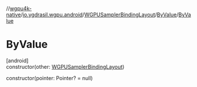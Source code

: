 //[wgpu4k-native](../../../../index.md)/[io.ygdrasil.wgpu.android](../../index.md)/[WGPUSamplerBindingLayout](../index.md)/[ByValue](index.md)/[ByValue](-by-value.md)

# ByValue

[android]\
constructor(other: [WGPUSamplerBindingLayout](../index.md))

constructor(pointer: Pointer? = null)